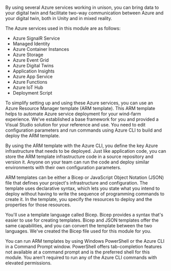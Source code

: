 By using several Azure services working in unison, you can bring data to your digital twin and facilitate two-way communication between Azure and your digital twin, both in Unity and in mixed reality.

The Azure services used in this module are as follows:

- Azure SignalR Service
- Managed Identity
- Azure Container Instances
- Azure Storage
- Azure Event Grid
- Azure Digital Twins
- Application Insights
- Azure App Service
- Azure Functions
- Azure IoT Hub
- Deployment Script

To simplify setting up and using these Azure services, you can use an Azure Resource Manager template (ARM template). This ARM template helps to automate Azure service deployment for your wind-farm experience. We've established a base framework for you and provided a Visual Studio solution for your reference and use. You need to edit configuration parameters and run commands using Azure CLI to build and deploy the ARM template.

By using the ARM template with the Azure CLI, you define the key Azure infrastructure that needs to be deployed. Just like application code, you can store the ARM template infrastructure code in a source repository and version it. Anyone on your team can run the code and deploy similar environments with their own configuration parameters.

ARM templates can be either a Bicep or JavaScript Object Notation (JSON) file that defines your project's infrastructure and configuration. The template uses declarative syntax, which lets you state what you intend to deploy without having to write the sequence of programming commands to create it. In the template, you specify the resources to deploy and the properties for those resources.

You'll use a template language called Bicep. Bicep provides a syntax that's easier to use for creating templates. Bicep and JSON templates offer the same capabilities, and you can convert the template between the two languages. We've created the Bicep file used for this module for you.

You can run ARM templates by using Windows PowerShell or the Azure CLI in a Command Prompt window. PowerShell offers tab-completion features not available at a command prompt and is the preferred shell for this module. You aren't required to run any of the Azure CLI commands with elevated permissions.
